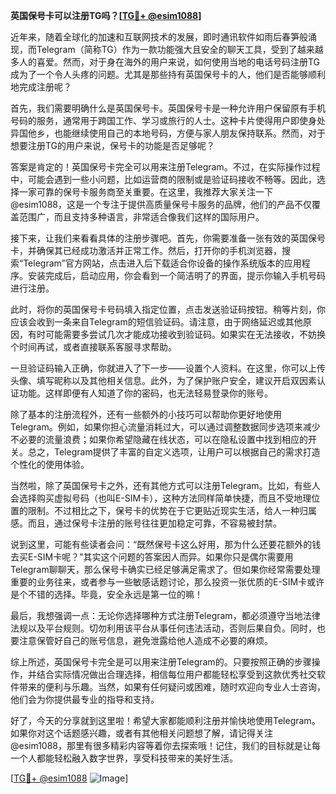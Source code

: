 **英国保号卡可以注册TG吗？[[TG💪+ @esim1088](https://t.me/s/esim1088)]**

近年来，随着全球化的加速和互联网技术的发展，即时通讯软件如雨后春笋般涌现，而Telegram（简称TG）作为一款功能强大且安全的聊天工具，受到了越来越多人的喜爱。然而，对于身在海外的用户来说，如何使用当地的电话号码注册TG成为了一个令人头疼的问题。尤其是那些持有英国保号卡的人，他们是否能够顺利地完成注册呢？

首先，我们需要明确什么是英国保号卡。英国保号卡是一种允许用户保留原有手机号码的服务，通常用于跨国工作、学习或旅行的人士。这种卡片使得用户即使身处异国他乡，也能继续使用自己的本地号码，方便与家人朋友保持联系。然而，对于想要注册TG的用户来说，保号卡的功能是否足够呢？

答案是肯定的！英国保号卡完全可以用来注册Telegram。不过，在实际操作过程中，可能会遇到一些小问题，比如运营商的限制或是验证码接收不畅等。因此，选择一家可靠的保号卡服务商至关重要。在这里，我推荐大家关注一下@esim1088，这是一个专注于提供高质量保号卡服务的品牌，他们的产品不仅覆盖范围广，而且支持多种语言，非常适合像我们这样的国际用户。

接下来，让我们来看看具体的注册步骤吧。首先，你需要准备一张有效的英国保号卡，并确保其已经成功激活并正常工作。然后，打开你的手机浏览器，搜索“Telegram”官方网站，点击进入后下载适合你设备的操作系统版本的应用程序。安装完成后，启动应用，你会看到一个简洁明了的界面，提示你输入手机号码进行注册。

此时，将你的英国保号卡号码填入指定位置，点击发送验证码按钮。稍等片刻，你应该会收到一条来自Telegram的短信验证码。请注意，由于网络延迟或其他原因，有时可能需要多尝试几次才能成功接收到验证码。如果实在无法接收，不妨换个时间再试，或者直接联系客服寻求帮助。

一旦验证码输入正确，你就进入了下一步——设置个人资料。在这里，你可以上传头像、填写昵称以及其他相关信息。此外，为了保护账户安全，建议开启双因素认证功能。这样即便有人知道了你的密码，也无法轻易登录你的账号。

除了基本的注册流程外，还有一些额外的小技巧可以帮助你更好地使用Telegram。例如，如果你担心流量消耗过大，可以通过调整数据同步选项来减少不必要的流量浪费；如果你希望隐藏在线状态，可以在隐私设置中找到相应的开关。总之，Telegram提供了丰富的自定义选项，让用户可以根据自己的需求打造个性化的使用体验。

当然啦，除了英国保号卡之外，还有其他方式可以注册Telegram。比如，有些人会选择购买虚拟号码（也叫E-SIM卡），这种方法同样简单快捷，而且不受地理位置的限制。不过相比之下，保号卡的优势在于它更贴近现实生活，给人一种归属感。而且，通过保号卡注册的账号往往更加稳定可靠，不容易被封禁。

说到这里，可能有些读者会问：“既然保号卡这么好用，那为什么还要花额外的钱去买E-SIM卡呢？”其实这个问题的答案因人而异。如果你只是偶尔需要用Telegram聊聊天，那么保号卡确实已经足够满足需求了。但如果你经常需要处理重要的业务往来，或者参与一些敏感话题讨论，那么投资一张优质的E-SIM卡或许是个不错的选择。毕竟，安全永远是第一位的嘛！

最后，我想强调一点：无论你选择哪种方式注册Telegram，都必须遵守当地法律法规以及平台规则。切勿利用该平台从事任何违法活动，否则后果自负。同时，也要注意保管好自己的账号信息，避免泄露给他人造成不必要的麻烦。

综上所述，英国保号卡完全是可以用来注册Telegram的。只要按照正确的步骤操作，并结合实际情况做出合理选择，相信每位用户都能轻松享受到这款优秀社交软件带来的便利与乐趣。当然，如果有任何疑问或困难，随时欢迎向专业人士咨询，他们会为你提供最专业的指导和支持。

好了，今天的分享就到这里啦！希望大家都能顺利注册并愉快地使用Telegram。如果你对这个话题感兴趣，或者有其他相关问题想了解，请记得关注@esim1088，那里有很多精彩内容等着你去探索哦！记住，我们的目标就是让每一个人都能轻松融入数字世界，享受科技带来的美好生活。

[[TG💪+ @esim1088](https://t.me/s/esim1088) ![Image](https://i.postimg.cc/4NQfJmqS/Snipaste-2025-05-13-00-14-12.png)]